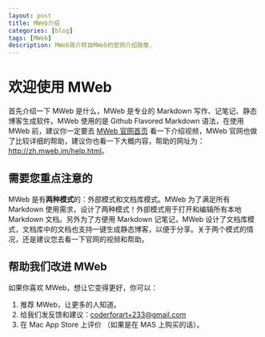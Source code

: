 ```yaml
---
layout: post
title: MWeb介绍
categories: [blog]
tags: [MWeb]
description: MWeb简介转自MWeb的官网介绍致敬.
---
```

# 欢迎使用 MWeb

首先介绍一下 MWeb 是什么，MWeb 是专业的 Markdown 写作、记笔记、静态博客生成软件。MWeb 使用的是 Github Flavored Markdown 语法，在使用 MWeb 前，建议你一定要去 [MWeb 官网首页](http://zh.mweb.im/) 看一下介绍视频，MWeb 官网也做了比较详细的帮助，建议你也看一下大概内容，帮助的网址为：<http://zh.mweb.im/help.html>。

## 需要您重点注意的

MWeb 是有**两种模式**的：外部模式和文档库模式。MWeb 为了满足所有 Markdown 使用需求，设计了两种模式！外部模式用于打开和编辑所有本地 Markdown 文档。另外为了方便用 Markdown 记笔记，MWeb 设计了文档库模式，文档库中的文档也支持一键生成静态博客，以便于分享。关于两个模式的情况，还是建议您去看一下官网的视频和帮助。

## 帮助我们改进 MWeb

如果你喜欢 MWeb，想让它变得更好，你可以：

1. 推荐 MWeb，让更多的人知道。
2. 给我们发反馈和建议：<coderforart+233@gmail.com>
3. 在 Mac App Store 上评价 （如果是在 MAS 上购买的话）。

